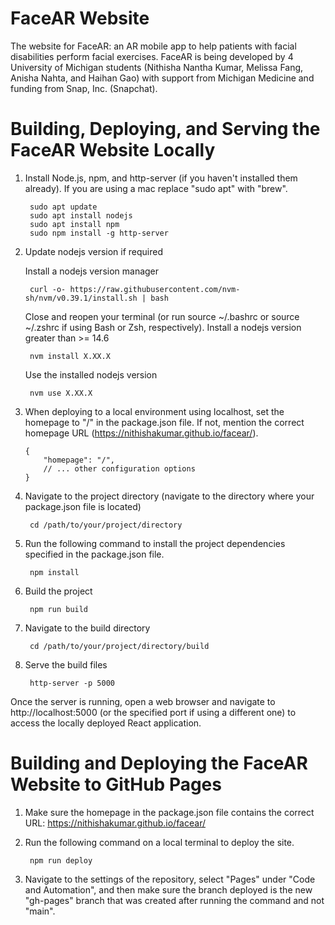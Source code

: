 # FaceAR Website

The website for FaceAR: an AR mobile app to help patients with facial disabilities perform facial exercises. FaceAR is being developed by 4 University of Michigan students (Nithisha Nantha Kumar, Melissa Fang, Anisha Nahta, and Haihan Gao) with support from Michigan Medicine and funding from Snap, Inc. (Snapchat).

# Building, Deploying, and Serving the FaceAR Website Locally

1. Install Node.js, npm, and http-server (if you haven't installed them already). If you are using a mac replace "sudo apt" with "brew".

		sudo apt update
		sudo apt install nodejs
		sudo apt install npm
		sudo npm install -g http-server

2. Update nodejs version if required

	Install a nodejs version manager

		curl -o- https://raw.githubusercontent.com/nvm-sh/nvm/v0.39.1/install.sh | bash

	Close and reopen your terminal (or run source ~/.bashrc or source ~/.zshrc if using Bash or Zsh, 					respectively).
	Install a nodejs version greater than >= 14.6

		nvm install X.XX.X

	Use the installed nodejs version

		nvm use X.XX.X

3.  When deploying to a local environment using localhost, set the homepage to "/" in the package.json file. If not, mention the correct homepage URL (https://nithishakumar.github.io/facear/).

		{
  			"homepage": "/",
  			// ... other configuration options
		}

4. Navigate to the project directory (navigate to the directory where your package.json file is located)

		cd /path/to/your/project/directory

5. Run the following command to install the project dependencies specified in the package.json file.

		npm install

6. Build the project

		npm run build

7. Navigate to the build directory

		cd /path/to/your/project/directory/build

8. Serve the build files

		http-server -p 5000

Once the server is running, open a web browser and navigate to http://localhost:5000 (or the specified port if using a different one) to access the locally deployed React application.

# Building and Deploying the FaceAR Website to GitHub Pages

1. Make sure the homepage in the package.json file contains the correct URL: https://nithishakumar.github.io/facear/
2. Run the following command on a local terminal to deploy the site.
   
		npm run deploy

4. Navigate to the settings of the repository, select "Pages" under "Code and Automation", and then make sure the branch deployed is the new "gh-pages" branch that was created after running the command and not "main".
